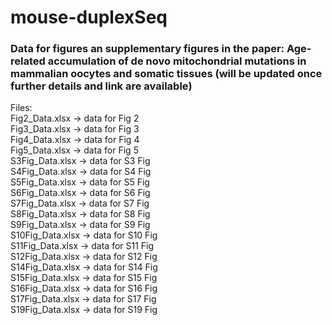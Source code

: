 # mouse-duplexSeq

### Data for figures an supplementary figures in the paper: Age-related accumulation of de novo mitochondrial mutations in mammalian oocytes and somatic tissues (will be updated once further details and link are available)

Files:  
    Fig2_Data.xlsx -> data for Fig 2  
    Fig3_Data.xlsx -> data for Fig 3  
    Fig4_Data.xlsx -> data for Fig 4  
    Fig5_Data.xlsx -> data for Fig 5  
    S3Fig_Data.xlsx -> data for S3 Fig   
    S4Fig_Data.xlsx -> data for S4 Fig  
    S5Fig_Data.xlsx -> data for S5 Fig  
    S6Fig_Data.xlsx -> data for S6 Fig  
    S7Fig_Data.xlsx -> data for S7 Fig  
    S8Fig_Data.xlsx -> data for S8 Fig  
    S9Fig_Data.xlsx -> data for S9 Fig  
    S10Fig_Data.xlsx -> data for S10 Fig  
    S11Fig_Data.xlsx -> data for S11 Fig  
    S12Fig_Data.xlsx -> data for S12 Fig  
    S14Fig_Data.xlsx -> data for S14 Fig  
    S15Fig_Data.xlsx -> data for S15 Fig  
    S16Fig_Data.xlsx -> data for S16 Fig  
    S17Fig_Data.xlsx -> data for S17 Fig  
    S19Fig_Data.xlsx -> data for S19 Fig  
